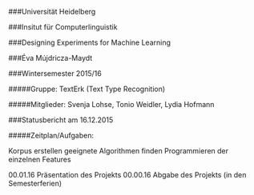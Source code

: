 ###Universität Heidelberg

###Insitut für Computerlinguistik

###Designing Experiments for Machine Learning

###Éva Mújdricza-Maydt

###Wintersemester 2015/16


#####Gruppe: TextErk (Text Type Recognition)

#####Mitglieder: Svenja Lohse, Tonio Weidler, Lydia Hofmann


###Statusbericht am 16.12.2015






#####Zeitplan/Aufgaben:

Korpus erstellen
geeignete Algorithmen finden
Programmieren der einzelnen Features


00.01.16 Präsentation des Projekts
00.00.16 Abgabe des Projekts (in den Semesterferien)

